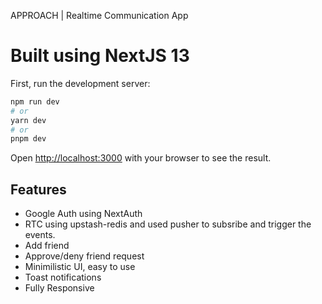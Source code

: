 APPROACH | Realtime Communication App

# Built using NextJS 13

First, run the development server:

```bash
npm run dev
# or
yarn dev
# or
pnpm dev
```

Open [http://localhost:3000](http://localhost:3000) with your browser to see the result.


## Features
- Google Auth using NextAuth
- RTC using upstash-redis and used pusher to subsribe and trigger the events.
- Add friend
- Approve/deny friend request
- Minimilistic UI, easy to use
- Toast notifications
- Fully Responsive
